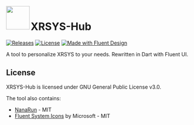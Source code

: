 

<img align="left" src="windows/runner/resources/revision_icon.ico" width="64" height="64" />

# XRSYS-Hub
[![Releases](https://img.shields.io/github/v/release/xrgzs/xrsys-hub.svg)](https://github.com/xrgzs/xrsys-hub/releases)
[![License](https://img.shields.io/github/license/xrgzs/xrsys-hub.svg)](https://github.com/xrgzs/xrsys-hub/blob/main/LICENSE)
[![Made with Fluent Design](https://img.shields.io/badge/fluent-design-blue?style=flat-square&color=gray&labelColor=0078D7)](https://github.com/bdlukaa/fluent_ui)
<br>

A tool to personalize XRSYS to your needs. Rewritten in Dart with Fluent UI.

## License

XRSYS-Hub is licensed under GNU General Public License v3.0. 

The tool also contains:
* [NanaRun](https://github.com/M2Team/NanaRun) - MIT
* [Fluent System Icons](https://github.com/microsoft/fluentui-system-icons) by Microsoft - MIT

## 
